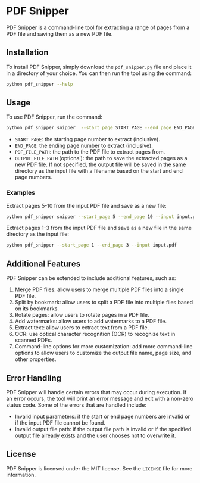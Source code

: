 # PDF Snipper

PDF Snipper is a command-line tool for extracting a range of pages from a PDF file and saving them as a new PDF file.

## Installation

To install PDF Snipper, simply download the `pdf_snipper.py` file and place it in a directory of your choice. You can then run the tool using the command:

```bash
python pdf_snipper --help
```

## Usage

To use PDF Snipper, run the command:

```bash
python pdf_snipper snipper  --start_page START_PAGE --end_page END_PAGE --input PDF_FILE_PATH [--output OUTPUT_FILE_PATH]
```

- `START_PAGE`: the starting page number to extract (inclusive).
- `END_PAGE`: the ending page number to extract (inclusive).
- `PDF_FILE_PATH`: the path to the PDF file to extract pages from.
- `OUTPUT_FILE_PATH` (optional): the path to save the extracted pages as a new PDF file. If not specified, the output file will be saved in the same directory as the input file with a filename based on the start and end page numbers.

### Examples

Extract pages 5-10 from the input PDF file and save as a new file:

```bash
python pdf_snipper snipper --start_page 5 --end_page 10 --input input.pdf --output output.pdf
```

Extract pages 1-3 from the input PDF file and save as a new file in the same directory as the input file:

```bash
python pdf_snipper --start_page 1 --end_page 3 --input input.pdf
```
## Additional Features

PDF Snipper can be extended to include additional features, such as:

1. Merge PDF files: allow users to merge multiple PDF files into a single PDF file.
2. Split by bookmark: allow users to split a PDF file into multiple files based on its bookmarks.
3. Rotate pages: allow users to rotate pages in a PDF file.
4. Add watermarks: allow users to add watermarks to a PDF file.
5. Extract text: allow users to extract text from a PDF file.
6. OCR: use optical character recognition (OCR) to recognize text in scanned PDFs.
7. Command-line options for more customization: add more command-line options to allow users to customize the output file name, page size, and other properties.


## Error Handling

PDF Snipper will handle certain errors that may occur during execution. If an error occurs, the tool will print an error message and exit with a non-zero status code. Some of the errors that are handled include:

- Invalid input parameters: if the start or end page numbers are invalid or if the input PDF file cannot be found.
- Invalid output file path: if the output file path is invalid or if the specified output file already exists and the user chooses not to overwrite it.

## License

PDF Snipper is licensed under the MIT license. See the `LICENSE` file for more information.

